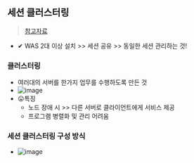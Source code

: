 ## 세션 클러스터링
> [참고자료](https://kku-jun.tistory.com/44)
- ✔ WAS 2대 이상 설치 >> 세션 공유 >> 동일한 세션 관리하는 것! 

### 클러스터링
- 여러대의 서버를 한가지 업무를 수행하도록 만든 것
- ![image](https://user-images.githubusercontent.com/61215550/212611503-c837aedd-16a8-4e39-92b9-ae9928750c75.png)
- 😛특징
  - 노드 장애 시 >> 다른 서버로 클라이언트에게 서비스 제공
  - 프로그램 병렬화 및 관리 어려움

### 세션 클러스터링 구성 방식
- ![image](https://user-images.githubusercontent.com/61215550/212611684-9d2d58ee-9138-4383-af69-e8c2b56cde49.png)
